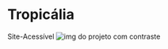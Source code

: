 # Tropicália
Site-Acessível 
<img src="img/Screenshot 2025-03-31 145803.png" alt="img do projeto com contraste">
